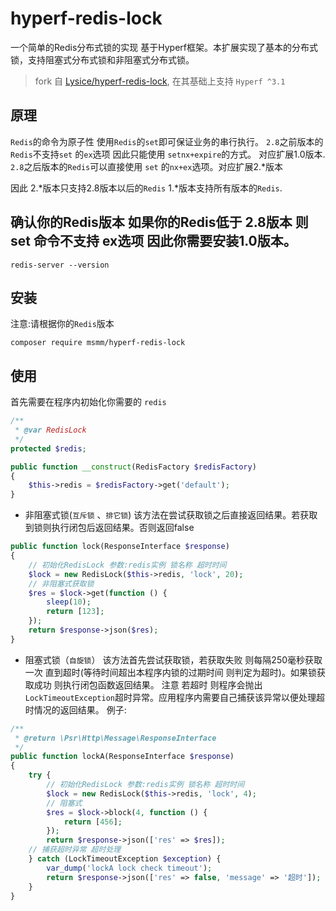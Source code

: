 # hyperf-redis-lock

一个简单的Redis分布式锁的实现 基于Hyperf框架。本扩展实现了基本的分布式锁，支持阻塞式分布式锁和非阻塞式分布式锁。

> fork 自 [Lysice/hyperf-redis-lock](https://github.com/Lysice/hyperf-redis-lock), 在其基础上支持 `Hyperf ^3.1`

## 原理
`Redis`的命令为原子性 使用`Redis`的`set`即可保证业务的串行执行。
`2.8`之前版本的`Redis`不支持`set` 的`ex`选项 因此只能使用 `setnx+expire`的方式。 对应扩展1.0版本.
`2.8`之后版本的`Redis`可以直接使用 `set` 的`nx+ex`选项。对应扩展2.*版本

因此 2.*版本只支持2.8版本以后的`Redis` 1.*版本支持所有版本的`Redis`.

## 确认你的Redis版本 如果你的Redis低于 2.8版本 则set 命令不支持 ex选项 因此你需要安装1.0版本。
`redis-server --version`

## 安装 

注意:请根据你的`Redis`版本
```shell
composer require msmm/hyperf-redis-lock
```

## 使用
首先需要在程序内初始化你需要的 `redis`
```php
/**
 * @var RedisLock
 */
protected $redis;

public function __construct(RedisFactory $redisFactory)
{
    $this->redis = $redisFactory->get('default');
}
```

- 非阻塞式锁(`互斥锁` 、`排它锁`) 该方法在尝试获取锁之后直接返回结果。若获取到锁则执行闭包后返回结果。否则返回false
```php
public function lock(ResponseInterface $response)
{
    // 初始化RedisLock 参数:redis实例 锁名称 超时时间
    $lock = new RedisLock($this->redis, 'lock', 20);
    // 非阻塞式获取锁
    $res = $lock->get(function () {
        sleep(10);
        return [123];
    });
    return $response->json($res);
}
```
- 阻塞式锁（`自旋锁`） 该方法首先尝试获取锁，若获取失败 则每隔250毫秒获取一次 直到超时(等待时间超出本程序内锁的过期时间 则判定为超时)。如果锁获取成功 则执行闭包函数返回结果。
注意 若超时 则程序会抛出`LockTimeoutException`超时异常。应用程序内需要自己捕获该异常以便处理超时情况的返回结果。
例子:
```php
/**
 * @return \Psr\Http\Message\ResponseInterface
 */
public function lockA(ResponseInterface $response)
{
    try {
        // 初始化RedisLock 参数:redis实例 锁名称 超时时间
        $lock = new RedisLock($this->redis, 'lock', 4);
        // 阻塞式
        $res = $lock->block(4, function () {
            return [456];
        });
        return $response->json(['res' => $res]);
    // 捕获超时异常 超时处理
    } catch (LockTimeoutException $exception) {
        var_dump('lockA lock check timeout');
        return $response->json(['res' => false, 'message' => '超时']);
    }
}
```